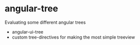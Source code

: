 # angular-tree
Evaluating some different angular trees
- angular-ui-tree
- custom tree-directives for making the most simple treeview
